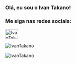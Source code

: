 <h3>Olá, eu sou o Ivan Takano!</h3>

<h3 align="left">Me siga nas redes sociais:</h3>
<p align="left">
<a href="https://www.linkedin.com/in/ivan-takano/" target="blank"><img align="center" src="https://raw.githubusercontent.com/rahuldkjain/github-profile-readme-generator/master/src/images/icons/Social/linked-in-alt.svg" alt="IvanTakano" height="30" width="40" /></a>
</p>

<p align="left"> <img src="https://komarev.com/ghpvc/?username=IvanTakano&label=Profile%20views&color=0e75b6&style=flat" alt="IvanTakano" /> </p>

<p><img align="left" style="display:block;" src="https://github-readme-stats.vercel.app/api/top-langs?username=IvanTakano&show_icons=true&locale=en&layout=compact" alt="IvanTakano" /></p>


